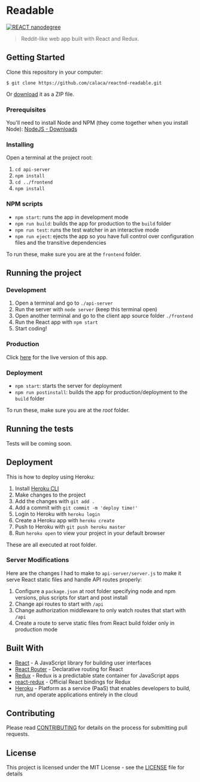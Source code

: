 # Readable

[![REACT nanodegree](https://img.shields.io/badge/udacity-REACTND-02b3e4.svg?style=flat)](https://br.udacity.com/course/react-nanodegree--nd019)

> Reddit-like web app built with React and Redux.

## Getting Started

Clone this repository in your computer:

```
$ git clone https://github.com/calaca/reactnd-readable.git
```

Or [download](https://github.com/calaca/reactnd-readable/archive/master.zip) it as a ZIP file.

### Prerequisites

You'll need to install Node and NPM (they come together when you install Node): [NodeJS - Downloads](https://nodejs.org/en/download/current/)

### Installing

Open a terminal at the project root:
1. `cd api-server`
2. `npm install`
3. `cd ../frontend`
4. `npm install`

### NPM scripts

- `npm start`: runs the app in development mode
- `npm run build`: builds the app for production to the `build` folder
- `npm run test`: runs the test watcher in an interactive mode
- `npm run eject`: ejects the app so you have full control over configuration files and the transitive dependencies

To run these, make sure you are at the `frontend` folder.

## Running the project

### Development

1. Open a terminal and go to `./api-server`
2. Run the server with `node server` (keep this terminal open)
3. Open another terminal and go to the client app source folder `./frontend`
4. Run the React app with `npm start`
5. Start coding!

### Production

Click [here](https://sheltered-reef-99594.herokuapp.com/) for the live version of this app.

### Deployment

- `npm start`: starts the server for deployment
- `npm run postinstall`: builds the app for production/deployment to the `build` folder

To run these, make sure you are at the *root* folder.

## Running the tests

Tests will be coming soon.

## Deployment

This is how to deploy using Heroku:
1. Install [Heroku CLI](https://devcenter.heroku.com/articles/heroku-cli)
2. Make changes to the project
3. Add the changes with `git add .`
4. Add a commit with `git commit -m 'deploy time!'`
5. Login to Heroku with `heroku login`
6. Create a Heroku app with `heroku create`
7. Push to Heroku with `git push heroku master`
8. Run `heroku open` to view your project in your default browser

These are all executed at root folder.

### Server Modifications

Here are the changes I had to make to `api-server/server.js` to make it serve React static files and handle API routes properly:

1. Configure a `package.json` at root folder specifying node and npm versions, plus scripts for start and post install
2. Change api routes to start with `/api`
3. Change authorization middleware to only watch routes that start with `/api`
4. Create a route to serve static files from React build folder only in production mode

## Built With

* [React](https://reactjs.org/) - A JavaScript library for building user interfaces
* [React Router](https://github.com/ReactTraining/react-router) - Declarative routing for React
* [Redux](https://redux.js.org/) - Redux is a predictable state container for JavaScript apps
* [react-redux](https://github.com/reactjs/react-redux) - Official React bindings for Redux
* [Heroku](https://www.heroku.com/) - Platform as a service (PaaS) that enables developers to build, run, and operate applications entirely in the cloud

## Contributing

Please read [CONTRIBUTING](https://github.com/calaca/reactnd-readable/blob/master/CONTRIBUTING.md) for details on the process for submitting pull requests.

## License

This project is licensed under the MIT License - see the [LICENSE](https://github.com/calaca/reactnd-readable/blob/master/LICENSE) file for details
